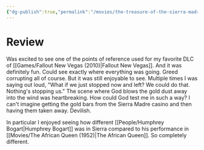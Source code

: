 ```yaml
---
{"dg-publish":true,"permalink":"/movies/the-treasure-of-the-sierra-madre-1948/","created":"2024-06-18","updated":"2024-07-06"}
---
```



# Review

Was excited to see one of the points of reference used for my favorite DLC of [[Games/Fallout New Vegas (2010)\|Fallout New Vegas]]. And it was definitely fun. Could see exactly where everything was going. Greed corrupting all of course. But it was still enjoyable to see. Multiple times I was saying out loud, "What if we just stopped now and left? We could do that. Nothing's stopping us." The scene where God blows the gold dust away into the wind was heartbreaking. How could God test me in such a way? I can't imagine getting the gold bars from the Sierra Madre casino and then having them taken away. Devilish.

In particular I enjoyed seeing how different [[People/Humphrey Bogart\|Humphrey Bogart]] was in Sierra compared to his performance in [[Movies/The African Queen (1952)\|The African Queen]]. So completely different.
